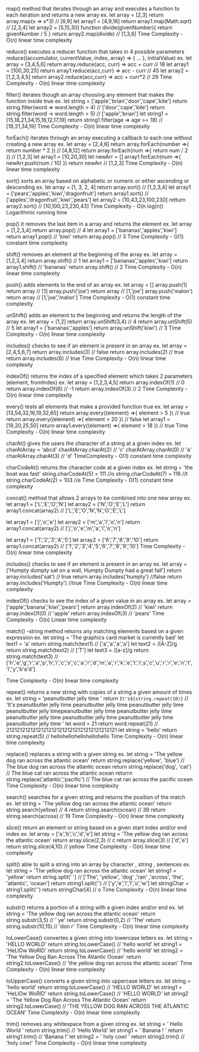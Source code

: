 map()
method that iterates through an array and executes a function to each iteration and returns a new array
ex.
let array = [2,3]
return array.map(x => x*3) // [6,9]
let array1 = [4,9,16]
return array1.map(Math.sqrt) // [2,3,4]
let array2 = [5,15,30]
function divide(givenNumber){
    return givenNumber / 5
}
return array2.map(divide) // [1,3,6]
Time Complexity - O(n) linear time complexity 




reduce()
executes a reducer function that takes in 4 possible parameters reduce((accumulator, currentValue, index, array) => { ... }, initialValue)
ex.
let array = [3,4,5,6]
return array.reduce(acc, curr) => acc + curr // 18
let array1 = [100,30,25]
return array1.reduce(acc,curr) => acc - curr // 45
let array2 = [1,2,3,4,5]
return array2.reduce(acc,curr) => acc + curr*2 // 29
Time Complexity - O(n) linear time complexity 

filter()
iterates though an array choosing any element that makes the function inside true
ex.
let string = ['apple','brian','door','cape','kite']
return string.filter(word => word.length > 4) // ['door','cape','kite']
return string.filter(word -> word.length > 5) // ['apple','brian']
let string1 = [15,18,21,34,15,16,12,17,19]
return string1.filter(age => age >= 18) // [18,21,34,19]
Time Complexity - O(n) linear time complexity 


forEach()
iterates through an array executing a callback to each one without creating a new array
ex.
let array = [2,4,6]
return array.forEach(number =>{
    return number * 2
}) // [4,8,12]
return array.forEach(num =>{
    return num / 2
}) // [1,2,3]
let array1 = [10,20,30]
let newArr = []
array1.forEach(num =>{
    newArr.push(num / 10)
})
return newArr // [1,2,3]
Time Complexity - O(n) linear time complexity 

sort()
sorts an array based on alphabetic or numeric or either ascending or descending
ex.
let array = [1, 3, 2, 4]
return array.sort() // [1,2,3,4]
let array1 = ['pears','apples','kiwi','dragonfruit']
return array1.sort() // ['apples','dragonfruit','kiwi','pears']
let array2 = [10,43,23,100,230]
retturn array2.sort() // [10,100,23,230,43]
Time Complexity - O(n log(n)) Logarithmic running time



pop()
it removes the last item in a array and returns the element
ex.
let array = [1,2,3,4]
return array.pop() // 4
let array1 = ['bananas','apples','kiwi']
return array1.pop() // 'kiwi'
return array.pop() // 3
Time Complexity - O(1) constant time complexity 

shift()
removes an element at the beginning of the array
ex.
let array = [1,2,3,4]
return array.shift() // 1
let array1 = ['bananas','apples','kiwi']
return array1.shift() // 'bananas'
return array.shift() // 2
Time Complexity - O(n) linear time complexity 


push()
adds elements to the end of an array
ex.
let array = []
array.push(1)
return array // [1]
array.push('joe')
return array // [1,'joe']
array.push('malon')
return array // [1,'joe','malon']
Time Complexity - O(1) constant time complexity 

unShift()
adds an element to the beginning and returns the length of the array
ex.
let array = [1,2]
return array.unShift(3,4) // 4
return array.unShift(5) // 5
let array1 = ['bananas','apples']
return array.unShift('kiwi') // 3
Time Complexity - O(n) linear time complexity 

includes()
checks to see if an element is present in an array
ex.
let array = [2,4,5,6,7]
return array.includes(3) // false
return array.includes(2) // true
return array.includes(6) // true
Time Complexity - O(n) linear time complexity 


indexOf()
returns the index of a specified element which takes 2 parameters (element, fromIndex)
ex.
let array = [1,2,3,4,5]
return array.indexOf(1) // 0
return array.indexOf(6) // -1
return array.indexOf(3) // 2
Time Complexity - O(n) linear time complexity 


every()
tests all elements that make a provided function true
ex.
let array = [13,54,32,16,19,32,65]
return array.every((element) =>{
    element > 5
}) // true
return array.every((element) =>{
    element > 20
}) // false
let array1 = [19,20,25,50]
return array1.every((element) =>{
    element > 18
}) // true
Time Complexity - O(n) linear time complexity 


charAt()
gives the users the character of a string at a given index
ex.
let charAtArray = 'abcd'
charAtArray.charAt(2) // 'c'
charAtArray.charAt(0) // 'a'
charAtArray.charAt(3) // 'd'
TimeComplexity - O(1) constant time complexity 


charCodeAt()
returns the character code at a given index 
ex.
let string = 'the boat was fast'
string.charCodeAt(5) = 111 //o
string.charCodeAt(7) = 116 //t
string.charCodeAt(2) = 103 //e
Time Complexity - O(1) constant time complexity 


concat()
method that allows 2 arrays to be combined into one new array
ex.
let array1 = ['L','E','O','N']
let array2 = ['N','O','E','L']
return array1.concat(array2) // ['L','E','O','N','N','O','E','L']

let array1 = ['j','o','e']
let array2 = ['m','a','l','o','n']
return array1.concat(array2) // ['j','o','e','m','a','l','o','n']

let array1 = ['1','2','3','4','5']
let array2 = ['6','7','8','9','10']
return array1.concat(array2) // ['1','2','3','4','5','6','7','8','9','10']
Time Complexity - O(n) linear time complexity 

includes()
checks to see if an element is present in an array
ex.
let array = ['Humpty dumpty sat on a wall, Humpty Dumpty had a great fall']
return array.includes('sat') // true
return array.includes('humpty') //false
return array.includes('Humpty') //true
Time Complexity - O(n) linear time complexity 

indexOf()
checks to see the index of a given value in an array
ex.
let array = ['apple','banana','kiwi','pears']
return array.indexOf(2) // 'kiwi'
return array.indexOf(0) // 'apple'
return array.indexOf(3) // 'pears'
Time Complexity - O(n) Linear time complexity 


match() -string method
returns any matching elements based on a given expression
ex.
let string = 'The graphics card market is currently bad'
let text1 = 'a'
return string.match(text1) // ['a','a','a','a']
let text2 = /[A-Z]/g
return string.match(text2) // ['T']
let text3 = /[a-z]/g
return string.match(text3) // ['h','e','g','r','a','p','h','i','c','s','c','a','r','d','m','a','r','k','e','t','i',s','c','u','r','r','e','n','t','l','y','b'a'd']

Time Complexity - O(n) linear time complexity 



repeat()
returns a new string with copies of a string a given amount of times
ex.
let string = 'peanutbutter jelly time '
return `It's${string.repeat(10)}` // 'It's peanutbutter jelly time peanutbutter jelly time peanutbutter jelly time peanutbutter jelly timepeanutbutter jelly time peanutbutter jelly time peanutbutter jelly time peanutbutter jelly time peanutbutter jelly time peanutbutter jelly time '
let word = 21
return word.repeat(21) // 212121212121212121212121212121212121212121
let string = 'hello'
return string.repeat(5) // hellohellohellohellohello
Time Complexity - O(n) linear time complexity 


replace()
replaces a string with a given string
ex.
let string = 'The yellow dog ran across the atlantic ocean'
return string.replace('yellow', 'blue') // The blue dog ran across the atlantic ocean
return string.replace('dog', 'cat') // The blue cat ran across the atlantic ocean
returrn string.replace('atlantic','pacific') // The blue cat ran across the pacific ocean
Time Complexity - O(n) linear time complexity 



search()
searches for a given string and returns the position of the match
ex.
let string = 'The yellow dog ran across the atlantic ocean'
return string.search(yellow) // 4
return string.search(ocean) // 39
return string.search(across) // 19
Time Complexity - O(n) linear time complexity 


slice()
return an element or string based on a given start index and/or end index
ex.
let array = ['a','b','c','d','e']
let string = 'The yellow dog ran across the atlantic ocean'
return array.slice(2,3) // c
return array.slice(3) // ['d','e']
return string.slice(4,10) // yellow
Time Complexity - O(n) linear time complexity 



split()
able to split a string into an array by character , string , sentences
ex.
let string = 'The yellow dog ran across the atlantic ocean'
let string1 = 'yellow'
return string.split(' ') // ['The', 'yellow', 'dog' ,'ran' ,'across', 'the', 'atlantic', 'ocean']
return string1.split('') // ['y','e','l','l','o','w']
let stringChar = string1.split('')
return stringChar[4] // o
Time Complexity - O(n) linear time complexity 


substr()
returns a portion of a string with a given index and/or end
ex.
let string = 'The yellow dog ran across the atlantic ocean'
return string.substr(3,5) // ' ye'
return string.substr(0,2) // 'The'
return string.substr(10,15) // 'don r'
Time Complexity - O(n) linear time complexity 

toLowerCase()
convertes a given string into lowercase letters
ex.
let string = 'HELLO WORLD'
return string.toLowerCase() // 'hello world'
let string1 = 'HeLlOw WoRlD'
return string.toLowerCase() // 'hello world'
let string2 = 'The Yellow Dog Ran Across The Atlantic Ocean'
return string2.toLowerCase() // 'the yellow dog ran across the atlantic ocean'
Time Complexity - O(n) linear time complexity 

toUpperCase()
converts a given string into uppercase letters
ex.
let string = 'hello world'
return string.toLowerCase() // 'HELLO WORLD'
let string1 = 'HeLlOw WoRlD'
return string.toLowerCase() // 'HELLO WORLD'
let string2 = 'The Yellow Dog Ran Across The Atlantic Ocean'
return string2.toLowerCase() // 'THE YELLOW DOG RAN ACROSS THE ATLANTIC OCEAN'
Time Complexity - O(n) linear time complexity 

trim()
removes any whitespace from a given string
ex.
let string = '     Hello World '
return string.trim() // 'Hello World'
let string1 = '   Banana   !                        '
return string1.trim() // 'Banana   !'
let string2 = '   holy   cow!   '
return string2.trim() // 'holy   cow!'
Time Complexity - O(n) linear time complexity 

